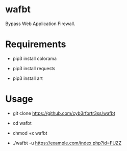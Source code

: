 # wafbt
Bypass Web Application Firewall.

# Requirements
- pip3 install colorama

- pip3 install requests

- pip3 install art

# Usage 
- git clone https://github.com/cyb3rfortr3ss/wafbt

- cd wafbt

- chmod +x wafbt

- ./wafbt -u https://example.com/index.php?id=FUZZ
